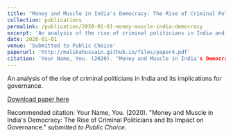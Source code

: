 ```yaml
---
title: "Money and Muscle in India's Democracy: The Rise of Criminal Politicians and Its Impact on Governance"
collection: publications
permalink: /publication/2020-01-01-money-muscle-india-democracy
excerpt: 'An analysis of the rise of criminal politicians in India and its implications for governance.'
date: 2020-01-01
venue: 'Submitted to Public Choice'
paperurl: 'http://malikahussain.github.io/files/paper4.pdf'
citation: 'Your Name, You. (2020). "Money and Muscle in India's Democracy: The Rise of Criminal Politicians and Its Impact on Governance." <i>submitted to Public Choice</i>.'
---
```

An analysis of the rise of criminal politicians in India and its implications for governance.

[Download paper here](http://malikahussain.github.io/files/paper4.pdf)

Recommended citation: Your Name, You. (2020). "Money and Muscle in India's Democracy: The Rise of Criminal Politicians and Its Impact on Governance." <i>submitted to Public Choice</i>.
